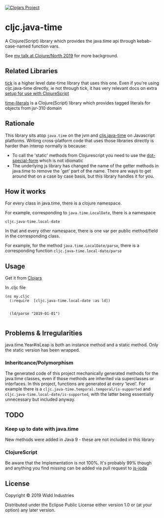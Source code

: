 [![Clojars Project](https://img.shields.io/clojars/v/cljc.java-time.svg)](https://clojars.org/cljc.java-time)

# cljc.java-time

A Clojure(Script) library which provides the java.time api through kebab-case-named function vars.

See [my talk at Clojure/North 2019](https://www.youtube.com/watch?v=UFuL-ZDoB2U) for more background.

## Related Libraries

[tick](https://clojars.org/tick) is a higher level date-time library that uses this one. Even if you're using cljc.java-time directly,
ie not through tick, it has very relevant docs on extra [setup for use with ClojureScript](https://juxt.pro/tick/docs/index.html#_clojurescript)

[time-literals](https://github.com/henryw374/time-literals) is a Clojure(Script) library which provides tagged literals for objects from jsr-310 domain 

## Rationale

This library sits atop `java.time` on the jvm and [cljs.java-time](https://github.com/henryw374/cljs.java-time) on Javascript
platforms. Writing cross-platform code that uses those libraries directly is harder than interop normally is because:

* To call the 'static' methods from Clojurescript you need to use the [dot-special-form](https://clojure.org/reference/java_interop#_the_dot_special_form) which is not idiomatic
* The underlying js library has changed the name of the getter methods in java.time to remove the 'get' part of the name. There are ways to get around that on a case
by case basis, but this library handles it for you.
 
## How it works

For every class in java.time, there is a clojure namespace. 

For example, corresponding to `java.time.LocalDate`, there is a namespace

`cljc.java-time.local-date`

In that and every other namespace, there is one var per public method/field in the corresponding class.

For example, for the method `java.time.LocalDate/parse`, there is a corresponding function `cljc.java-time.local-date/parse`

## Usage

Get it from [Clojars](https://clojars.org/cljc.java-time)

 
In .cljc file
 ```
 (ns my.cljc
   (:require  [cljc.java-time.local-date :as ld])
   
   
   (ld/parse "2019-01-01")
   
 ```
 
## Problems & Irregularities

java.time.Year#isLeap is both an instance method and a static method. Only the static version has been wrapped.

### Inheritcance/Polymorphism 
The generated code of this project mechanically generated methods for the java.time classes, even if those methods are 
inherited via superclasses or interfaces. In this project, functions are generated at every 'level'. For example there is
a `cljc.java-time.temporal.temporal/is-supported` and `cljc.java-time.local-date/is-supported`, with the latter being 
essentially unnecessary but included anyway. 
 

## TODO
 
### Keep up to date with java.time 

New methods were added in Java 9 - these are not included in this library
 
### ClojureScript

Be aware that the Implementation is not 100%. It's probably 99% though and anything you find missing can be added via pull
request to [js-joda](https://github.com/js-joda/js-joda)
 
## License

Copyright © 2019 Widd Industries

Distributed under the Eclipse Public License either version 1.0 or (at
your option) any later version.
